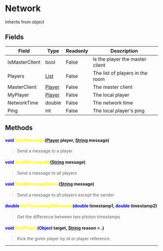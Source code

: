 # Network
Inherits from object
## Fields
|Field|Type|Readonly|Description|
|---|---|---|---|
|IsMasterClient|bool|False|Is the player the master client|
|Players|[List](../objects/List.md)|False|The list of players in the room|
|MasterClient|[Player](../objects/Player.md)|False|The master client|
|MyPlayer|[Player](../objects/Player.md)|False|The local player|
|NetworkTime|double|False|The network time|
|Ping|int|False|The local player's ping|
## Methods
#### <span style="color:blue;">void</span> <span style="color:yellow;">SendMessage</span>(<span style="color:blue;">[Player](../objects/Player.md)</span> player, <span style="color:blue;">[String](../static/String.md)</span> message)
> Send a message to a player
#### <span style="color:blue;">void</span> <span style="color:yellow;">SendMessageAll</span>(<span style="color:blue;">[String](../static/String.md)</span> message)
> Send a message to all players
#### <span style="color:blue;">void</span> <span style="color:yellow;">SendMessageOthers</span>(<span style="color:blue;">[String](../static/String.md)</span> message)
> Send a message to all players except the sender
#### <span style="color:blue;">double</span> <span style="color:yellow;">GetTimestampDifference</span>(<span style="color:blue;">double</span> timestamp1, <span style="color:blue;">double</span> timestamp2)
> Get the difference between two photon timestamps
#### <span style="color:blue;">void</span> <span style="color:yellow;">KickPlayer</span>(<span style="color:blue;">Object</span> target, <span style="color:blue;">[String](../static/String.md)</span> reason = <span style="color:blue;">.</span>)
> Kick the given player by id or player reference.

---

